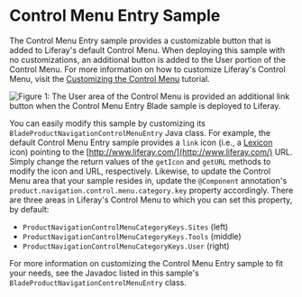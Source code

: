 # Control Menu Entry Sample

The Control Menu Entry sample provides a customizable button that is added to
Liferay's default Control Menu. When deploying this sample with no
customizations, an additional button is added to the User portion of the Control
Menu. For more information on how to customize Liferay's Control Menu, visit the
[Customizing the Control Menu](https://dev.liferay.com/develop/tutorials/-/knowledge_base/7-0/customizing-the-control-menu)
tutorial.

![Figure 1: The User area of the Control Menu is provided an additional link button when the Control Menu Entry Blade sample is deployed to Liferay.](https://github.com/codyhoag/liferay-docs/blob/blade-sample-images/develop/tutorials/blade-images/controlmenuentry.png)

You can easily modify this sample by customizing its
`BladeProductNavigationControlMenuEntry` Java class. For example, the default
Control Menu Entry sample provides a `link` icon (i.e., a
[Lexicon](http://liferay.github.io/lexicon/content/icons-lexicon/) icon)
pointing to the [http://www.liferay.com/](http://www.liferay.com/) URL. Simply
change the return values of the `getIcon` and `getURL` methods to modify the
icon and URL, respectively. Likewise, to update the Control Menu area that your
sample resides in, update the `@Component` annotation's
`product.navigation.control.menu.category.key` property accordingly. There are
three areas in Liferay's Control Menu to which you can set this property, by
default:

- `ProductNavigationControlMenuCategoryKeys.Sites` (left)
- `ProductNavigationControlMenuCategoryKeys.Tools` (middle)
- `ProductNavigationControlMenuCategoryKeys.User` (right)

For more information on customizing the Control Menu Entry sample to fit your
needs, see the Javadoc listed in this sample's
`BladeProductNavigationControlMenuEntry` class.
